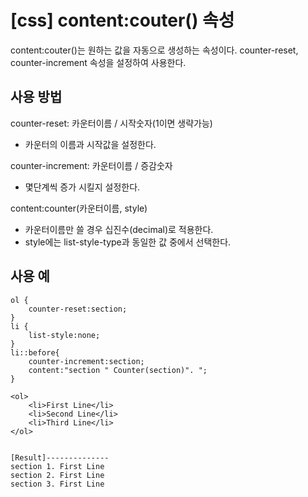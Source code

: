 # [css] content:couter() 속성 

content:couter()는 원하는 값을 자동으로 생성하는 속성이다.
counter-reset, counter-increment 속성을 설정하여 사용한다.

## 사용 방법

counter-reset: 카운터이름 / 시작숫자(1이면 생략가능)
- 카운터의 이름과 시작값을 설정한다. 

counter-increment: 카운터이름 / 증감숫자
- 몇단계씩 증가 시킬지 설정한다.

content:counter(카운터이름, style)
- 카운터이름만 쓸 경우 십진수(decimal)로 적용한다.
- style에는 list-style-type과 동일한 값 중에서 선택한다.

## 사용 예

```
ol {
    counter-reset:section;
}
li {
    list-style:none;
}
li::before{
    counter-increment:section;
    content:"section " Counter(section)". ";
}

<ol>
    <li>First Line</li>
    <li>Second Line</li>
    <li>Third Line</li>
</ol>


[Result]--------------
section 1. First Line
section 2. First Line
section 3. First Line
```